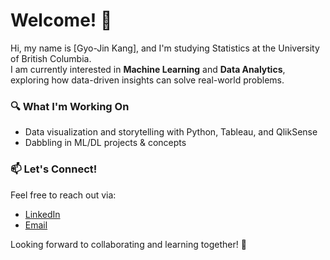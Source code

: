 # Welcome! 👋  

Hi, my name is [Gyo-Jin Kang], and I'm studying Statistics at the University of British Columbia.  
I am currently interested in **Machine Learning** and **Data Analytics**, exploring how data-driven insights can solve real-world problems.  

### 🔍 What I'm Working On   
- Data visualization and storytelling with Python, Tableau, and QlikSense  
- Dabbling in ML/DL projects & concepts

### 📫 Let's Connect!  
Feel free to reach out via:  
- [LinkedIn](https://www.linkedin.com/in/gyo-jin-kang-877634211/)  
- [Email](kangjohn00000@gmail.com)  

Looking forward to collaborating and learning together! 🚀  
